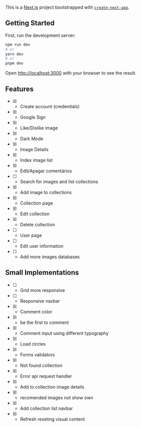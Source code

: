 This is a [Next.js](https://nextjs.org/) project bootstrapped with [`create-next-app`](https://github.com/vercel/next.js/tree/canary/packages/create-next-app).

## Getting Started

First, run the development server:

```bash
npm run dev
# or
yarn dev
# or
pnpm dev
```

Open [http://localhost:3000](http://localhost:3000) with your browser to see the result.


## Features

- [x] - Create account (credentials)
- [x] - Google Sign
- [x] - Like/Dislike image
- [x] - Dark Mode
- [x] - Image Details
- [x] - Index image list
- [x] - Edit/Apagar comentários
- [ ] - Search for images and list collections
- [x] - Add image to collections
- [x] - Collection page
- [x] - Edit collection
- [x] - Delete collection
- [ ] - User page
- [ ] - Edit user information
- [ ] - Add more images databases

## Small Implementations

- [ ] - Grid more responsive
- [ ] - Responsive navbar
- [x] - Comment color
- [x] - be the first to comment
- [x] - Comment input using different typography
- [x] - Load circles
- [x] - Forms validators
- [x] - Not found collection
- [x] - Error api request handler
- [x] - Add to collection image details
- [x] - recomended images not show own
- [x] - Add collection list navbar
- [x] - Refresh reseting visual content